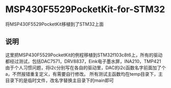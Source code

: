 # MSP430F5529PocketKit-for-STM32
将MSP430F5529PocketKit移植到了STM32上面
## 说明
这里把MSP430F5529PocketKit的例程移植到STM32f103c8t6上，所有的驱动都经过测试，包括DAC7571，DRV8837，Eink电子墨水屏，INA210，TMP421
由于个人习惯问题，将i2c分别写在各自的驱动里，DAC的i2c函数名字前面加了个a，不然报错重复定义，有需要自行修改。
所有测试主函数均在temp目录下，主目录下的是临时文件，改名字替换主目录下的main即可
